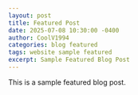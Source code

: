 ```yaml
---
layout: post
title: Featured Post
date: 2025-07-08 10:30:00 -0400
author: CoolV1994
categories: blog featured
tags: website sample featured
excerpt: Sample Featured Blog Post
---
```


This is a sample featured blog post.
